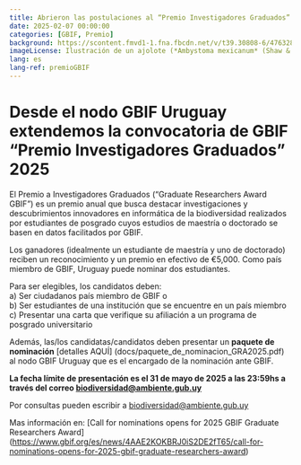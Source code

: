 ```yaml
---
title: Abrieron las postulaciones al “Premio Investigadores Graduados” de GBIF
date: 2025-02-07 00:00:00
categories: [GBIF, Premio] 
background: https://scontent.fmvd1-1.fna.fbcdn.net/v/t39.30808-6/476328205_1040663651419620_4215340719864368725_n.jpg?_nc_cat=104&ccb=1-7&_nc_sid=127cfc&_nc_ohc=C5w6Lr3_1k4Q7kNvgEvBclY&_nc_oc=Adi65ryHP9vzVc1Ok001LCHPcULhiJ_pAONq8sYYpwi0cxKB1MwC7xtIVfLF-B04lnY&_nc_zt=23&_nc_ht=scontent.fmvd1-1.fna&_nc_gid=AzGY9J7cruNiRCdrtGspX97&oh=00_AYAeLsOpJkl6Ek5-zsrC3XZJsEC5bxxipy7jnI20h6la3w&oe=67AAD54E
imageLicense: Ilustración de un ajolote (*Ambystoma mexicanum* (Shaw & Nodder, 1798)) from A classified index and synopsis of the animal kingdom, London, 1835 via Biodiversity Heritage Library. No rights reserved under CC0.
lang: es
lang-ref: premioGBIF
---
```


# Desde el nodo GBIF Uruguay extendemos la convocatoria de GBIF “Premio Investigadores Graduados” 2025

El Premio a Investigadores Graduados (“Graduate Researchers Award GBIF”) es un premio anual que busca destacar investigaciones y descubrimientos innovadores en informática de la biodiversidad realizados por estudiantes de posgrado cuyos estudios de maestría o doctorado se basen en datos facilitados por GBIF.  

Los ganadores (idealmente un estudiante de maestría y uno de doctorado) reciben un reconocimiento y un premio en efectivo de €5,000. Como país miembro de GBIF, Uruguay puede nominar dos estudiantes. 

Para ser elegibles, los candidatos deben:                      
    a) Ser ciudadanos país miembro de GBIF o  
    b) Ser estudiantes de una institución que se encuentre en un país miembro     
    c) Presentar una carta que verifique su afiliación a un programa de posgrado universitario

Además, las/los candidatas/candidatos deben presentar un **paquete de nominación** [detalles AQUÍ] (docs/paquete_de_nominacion_GRA2025.pdf) al nodo GBIF Uruguay que es el encargado de la nominación ante GBIF. 

**La fecha límite de presentación es el 31 de mayo de 2025 a las 23:59hs a través del correo biodiversidad@ambiente.gub.uy** 

Por consultas pueden escribir a biodiversidad@ambiente.gub.uy 

Mas información en: [Call for nominations opens for 2025 GBIF Graduate Researchers Award] (https://www.gbif.org/es/news/4AAE2KOKBRJ0iS2DE2fT65/call-for-nominations-opens-for-2025-gbif-graduate-researchers-award)

